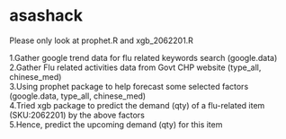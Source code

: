 # asashack

Please only look at prophet.R and xgb_2062201.R

1.Gather google trend data for flu related keywords search (google.data)  
2.Gather Flu related activities data from Govt CHP website (type_all, chinese_med)  
3.Using prophet package to help forecast some selected factors (google.data, type_all, chinese_med)  
4.Tried xgb package to predict the demand (qty) of a flu-related item (SKU:2062201) by the above factors  
5.Hence, predict the upcoming demand (qty) for this item  
